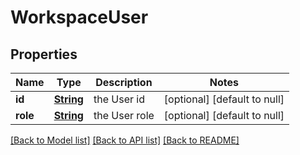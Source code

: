 # WorkspaceUser
## Properties

Name | Type | Description | Notes
------------ | ------------- | ------------- | -------------
**id** | [**String**](string.md) | the User id | [optional] [default to null]
**role** | [**String**](string.md) | the User role | [optional] [default to null]

[[Back to Model list]](../README.md#documentation-for-models) [[Back to API list]](../README.md#documentation-for-api-endpoints) [[Back to README]](../README.md)

